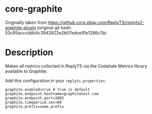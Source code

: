 # core-graphite

Originally taken from https://github.corp.ebay.com/ReplyTS/replyts2-graphite-plugin
(original git hash: 53c95acccddb4c3942822e2b07edce91e1286c7b)

# Description

Makes all metrics collected in ReplyTS via the Codahale Metrics library available to Graphite.

Add this configuration in your `replyts.properties`:

```
graphite.enabled=true # true is default
graphite.endpoint.hostname=graphitehost.com
graphite.endpoint.port=2003
graphite.timeperiod.sec=60
graphite.prefix=some.prefix
```
